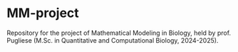 # MM-project
Repository for the project of Mathematical Modeling in Biology, held by prof. Pugliese (M.Sc. in Quantitative and Computational Biology, 2024-2025).
